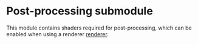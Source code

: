 # Post-processing submodule
This module contains shaders required for post-processing, which can be enabled
when using a renderer [renderer](./BBMOD_Renderer.html).
